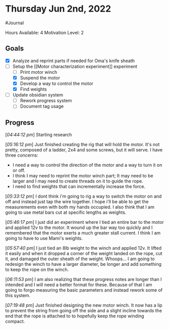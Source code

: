 # Thursday Jun 2nd, 2022
#Journal

Hours Available: 4
Motivation Level: 2

## Goals
- [x] Analyze and reprint parts if needed for Oma's knife sheath
- [ ] Setup the [[Motor characterization experiment]] experiment
	- [ ] Print motor winch
	- [x] Suspend the motor
	- [x] Develop a way to control the motor
	- [x] Find weights
- [ ] Update obsidian system
	- [ ] Rework progress system
	- [ ] Document tag usage

## Progress
\[*04:44:12 pm*\] Starting research

\[*05:16:12 pm*\] Just finished creating the rig that will hold the motor. It's not pretty, composed of a ladder, 2x4 and some screws, but it will serve. I have three concerns:
- I need a way to control the direction of the motor and a way to turn it on or off. 
- I think I may need to reprint the motor winch part; It may need to be larger and I may need to create threads on it to guide the rope. 
- I need to find weights that can incrementally increase the force.

\[*05:33:12 pm*\] I dont think i'm going to rig a way to switch the motor on and off and instead just tap the wire together. I hope i'll be able to get the measurements even with both my hands occupied. I also think that I am going to use metal bars cut at specific lengths as weights. 

\[*05:46:17 pm*\] I just did an experiment where I tied an entire bar to the motor and applied 12v to the motor. It wound up the bar way too quickly and I remembered that the motor exerts a much greater stall current. I think I am going to have to use Mami's weights.

\[*05:57:40 pm*\] I just tied an 8lb weight to the winch and applied 12v. It lifted it easily and when it dropped a corner of the weight landed on the rope, cut it, and damaged the outer sheath of the weight. Whoops... I am going to redesign the winch to have a larger diameter, be longer and add something to keep the rope on the winch.

\[*06:11:53 pm*\] I am also realizing that these progress notes are longer than I intended and I will need a better format for these. Because of that I am going to forgo measuring the basic parameters and instead rework some of this system.

\[*07:19:48 pm*\] Just finished designing the new motor winch. It now has a lip to prevent the string from going off the side and a slight incline towards the end that the rope is attached to to hopefully keep the rope winding compact.